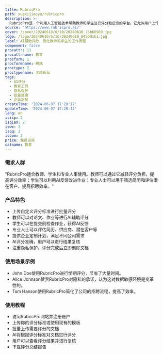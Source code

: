 ```yaml
---
title: RubricPro
path: xuexijiaoyu/rubricpro
description: >-
  RubricPro是一个利用人工智能技术帮助教师和学生进行评分和反馈的平台。它允许用户上传自己的评分标准（rubrics），然后批量评分学生的作业、论文等，并下载评分总结。RubricPro的AI评分系统经过专业测试，与人工评分效果相当，同时注重用户隐私，评分完成后立即删除文档，只保存用户选择保存的评分标准。此外，它还提供了企业定制计划，满足不同规模公司的需求。
source: 'https://www.rubricpro.ai/'
cover: /cover/20240610/6/10/20240610_75b60989.jpg
logo: /logo/20240610/6/10/20240610_0450d1b1.jpg
label: AI辅助评分，简化教师和学生的工作流程
component: false
procattr: 11
procattrname: 教育
procform: 1
procformname: 网站
proctype: 2
proctypename: 优质新品
tags:
  - AI评分
  - 教育工具
  - 隐私保护
  - 批量处理
  - 企业定制
createTime: '2024-06-07 17:28:12'
updateTime: '2024-06-07 17:28:12'
lang: en
isicp: 2
isqian: 2
iswx: 2
isqq: 2
iscom: 2
price: 免费试用
catname: 教育
---
```




### 需求人群
"RubricPro适合教师、学生和专业人事使用。教师可以通过它减轻评分负担，提高评分效率；学生可以利用AI反馈改进作业；专业人士可以用于筛选简历和评估潜在客户，提高招聘效率。"

### 产品特色
* 上传自定义评分标准进行批量评分
* 教师可以对论文、作业等进行AI辅助评分
* 学生可以在提交前检查作业，获得AI反馈
* 专业人士可以评估简历、供应商、潜在客户等
* 提供企业定制计划，满足不同公司需求
* AI评分准确，用户可以进行结果复核
* 注重隐私保护，评分完成后立即删除文档

### 使用场景示例
* John Doe使用RubricPro进行学期评分，节省了大量时间。
* Alice Johnson赞赏RubricPro对隐私的承诺，认为这对数据敏感环境是变革性的。
* Tom Hanson使用RubricPro简化了公司的招聘流程，提高了效率。

### 使用教程
* 访问RubricPro网站并注册账户
* 上传你的评分标准或使用现有的模板
* 批量上传需要评分的文档
* AI将根据评分标准对文档进行评分
* 用户可以查看评分结果并进行复核
* 下载评分总结报告

  
